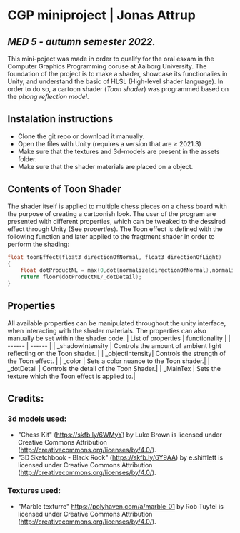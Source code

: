 # CGP miniproject | Jonas Attrup
## _MED 5 - autumn semester 2022._
This mini-poject was made in order to qualify for the oral esxam in the Computer Graphics Programming coruse at Aalborg University. The foundation of the project is to make a shader, showcase its functionalies in Unity, and understand the basic of HLSL (High-level shader language). In order to do so, a cartoon shader (_Toon shader_) was programmed based on the _phong reflection model_. 

## Instalation instructions
- Clone the git repo or download it manually.
- Open the files with Unity (requires a version that are ≥ 2021.3) 
- Make sure that the textures and 3d-models are present in the assets folder.
- Make sure that the shader materials are placed on a object.


## Contents of Toon Shader
The shader itself is applied to multiple chess pieces on a chess board with the purpose of creating a cartoonish look. The user of the program are presented with different properties, which can be tweaked to the dessired effect through Unity (See _properties_).
The Toon effect is defined with the following function and later applied to the fragtment shader in order to perform the shading:


```c
float toonEffect(float3 directionOfNormal, float3 directionOfLight) 
{
    float dotProductNL = max(0,dot(normalize(directionOfNormal),normalize(directionOfLight)));
    return floor(dotProductNL/_dotDetail); 
}
```
## Properties
All available properties can be manipulated throughout the unity interface, when interacting with the shader materials. The properties can also manually be set within the shader code.
| List of properties | functionality |
| ------ | ------ |
| _shadowIntensity | Controls the amount of ambient light reflecting on the Toon shader. | 
| _objectIntensity| Controls the strength of the Toon effect. | 
| _color | Sets a color nuance to the Toon shader.| 
| _dotDetail | Controls the detail of the Toon Shader.| 
|  _MainTex | Sets the texture which the Toon effect is applied to.| 


## Credits:
### 3d models used:
- "Chess Kit" (https://skfb.ly/6WMyY) by Luke Brown is licensed under Creative Commons Attribution (http://creativecommons.org/licenses/by/4.0/).
-  "3D Sketchbook - Black Rook" (https://skfb.ly/6Y9AA) by e.shifflett is licensed under Creative Commons Attribution (http://creativecommons.org/licenses/by/4.0/).
### Textures used:
- "Marble texturre" https://polyhaven.com/a/marble_01 by Rob Tuytel is licensed under Creative Commons Attribution (http://creativecommons.org/licenses/by/4.0/).
